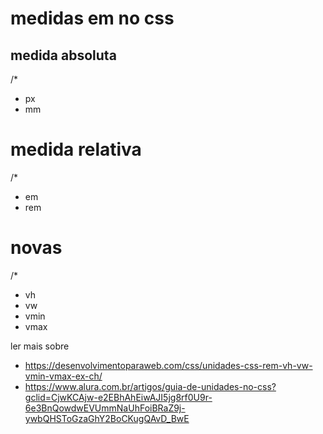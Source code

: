 # medidas em no css
## medida absoluta
/*
* px
* mm

# medida relativa
/*
* em 
* rem 

# novas
/*
* vh 
* vw
* vmin
* vmax



ler mais sobre 
* https://desenvolvimentoparaweb.com/css/unidades-css-rem-vh-vw-vmin-vmax-ex-ch/
* https://www.alura.com.br/artigos/guia-de-unidades-no-css?gclid=CjwKCAjw-e2EBhAhEiwAJI5jg8rf0U9r-6e3BnQowdwEVUmmNaUhFoiBRaZ9j-ywbQHSToGzaGhY2BoCKugQAvD_BwE